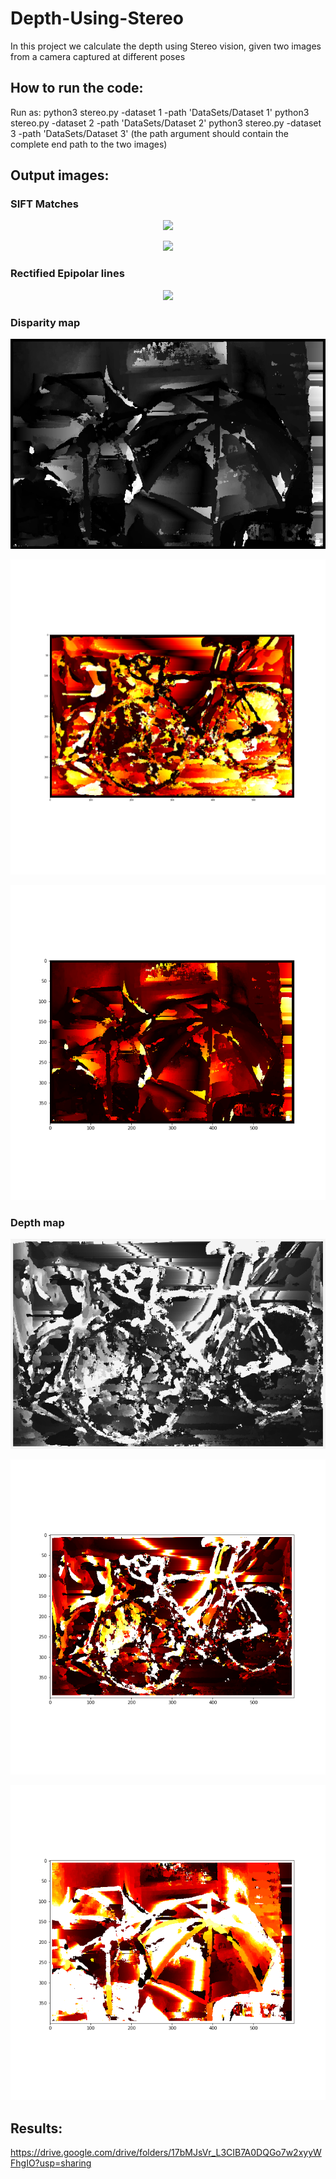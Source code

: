 # Depth-Using-Stereo
In this project we calculate the depth using Stereo vision, given two images from a camera captured at different poses

## How to run the code:
Run as:
	python3 stereo.py -dataset 1 -path 'DataSets/Dataset 1'
	python3 stereo.py -dataset 2 -path 'DataSets/Dataset 2'
	python3 stereo.py -dataset 3 -path 'DataSets/Dataset 3'
	(the path argument should contain the complete end path to the two images)

## Output images:
### SIFT Matches
<p align="center">
<img src="data/match.png"/>
</p>
<p align="center">
<img src="data/matches.png"/>
</p>

### Rectified Epipolar lines
<p align="center">
<img src="data/Epipolarlines_rectified_1.png"/>
</p>

### Disparity map
<p align="center">
<img src="data/disparity_grayscale_1.png"/>
</p>
<p align="center">
<img src="data/disparity.png"/>
</p>
<p align="center">
<img src="data/disparity_1.png"/>
</p>

### Depth map
<p align="center">
<img src="data/depth_grayscale.png"/>
</p>
<p align="center">
<img src="data/depth_image.png"/>
</p>
<p align="center">
<img src="data/depth_image_1.png"/>
</p>

## Results:
https://drive.google.com/drive/folders/17bMJsVr_L3CIB7A0DQGo7w2xyyWFhgIO?usp=sharing
